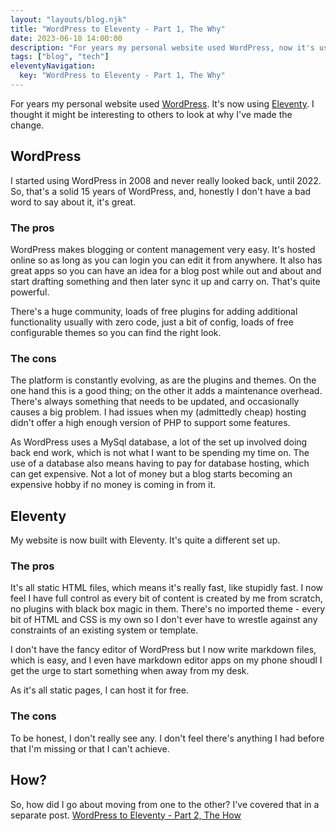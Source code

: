 ```yaml
---
layout: "layouts/blog.njk"
title: "WordPress to Eleventy - Part 1, The Why"
date: 2023-06-18 14:00:00
description: "For years my personal website used WordPress, now it's using Eleventy and this is why"
tags: ["blog", "tech"]
eleventyNavigation:
  key: "WordPress to Eleventy - Part 1, The Why"
---
```


For years my personal website used [WordPress](https://en-gb.wordpress.org/). It's now using [Eleventy](https://www.11ty.dev/). I thought it might be interesting to others to look at why I've made the change.

## WordPress

I started using WordPress in 2008 and never really looked back, until 2022. So, that's a solid 15 years of WordPress, and, honestly I don't have a bad word to say about it, it's great.

### The pros

WordPress makes blogging or content management very easy. It's hosted online so as long as you can login you can edit it from anywhere. It also has great apps so you can have an idea for a blog post while out and about and start drafting something and then later sync it up and carry on. That's quite powerful.

There's a huge community, loads of free plugins for adding additional functionality usually with zero code, just a bit of config, loads of free configurable themes so you can find the right look.

### The cons

The platform is constantly evolving, as are the plugins and themes. On the one hand this is a good thing; on the other it adds a maintenance overhead. There's always something that needs to be updated, and occasionally causes a big problem. I had issues when my (admittedly cheap) hosting didn't offer a high enough version of PHP to support some features.

As WordPress uses a MySql database, a lot of the set up involved doing back end work, which is not what I want to be spending my time on. The use of a database also means having to pay for database hosting, which can get expensive. Not a lot of money but a blog starts becoming an expensive hobby if no money is coming in from it.

## Eleventy

My website is now built with Eleventy. It's quite a different set up.

### The pros

It's all static HTML files, which means it's really fast, like stupidly fast. I now feel I have full control as every bit of content is created by me from scratch, no plugins with black box magic in them. There's no imported theme - every bit of HTML and CSS is my own so I don't ever have to wrestle against any constraints of an existing system or template.

I don't have the fancy editor of WordPress but I now write markdown files, which is easy, and I even have markdown editor apps on my phone shoudl I get the urge to start something when away from my desk.

As it's all static pages, I can host it for free.

### The cons

To be honest, I don't really see any. I don't feel there's anything I had before that I'm missing or that I can't achieve.

## How?

So, how did I go about moving from one to the other? I've covered that in a separate post.
[WordPress to Eleventy - Part 2, The How](../wordpress-to-eleventy-part-2-the-how)
